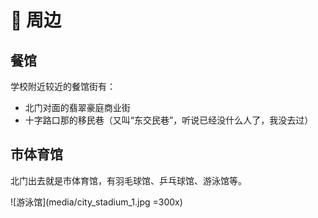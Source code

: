 # 🐾 周边

## 餐馆

学校附近较近的餐馆街有：

- 北门对面的翡翠豪庭商业街
- 十字路口那的移民巷（又叫“东交民巷”，听说已经没什么人了，我没去过）

## 市体育馆

北门出去就是市体育馆，有羽毛球馆、乒乓球馆、游泳馆等。

![游泳馆](media/city_stadium_1.jpg =300x)
